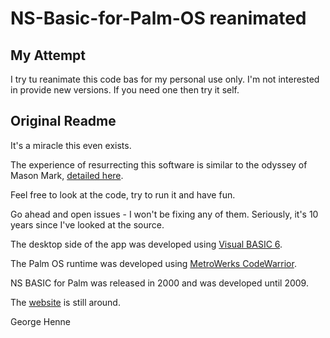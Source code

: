 # NS-Basic-for-Palm-OS reanimated

## My Attempt

I try tu reanimate this code bas for my personal use only. I'm not interested in provide new versions. If you need one then try it self.

## Original Readme

It's a miracle this even exists.

The experience of resurrecting this software is similar to the odyssey of Mason Mark, [detailed here](https://github.com/masonmark/Dash-Board-for-Newton-OS).

Feel free to look at the code, try to run it and have fun.

Go ahead and open issues - I won't be fixing any of them. 
Seriously, it's 10 years since I've looked at the source.

The desktop side of the app was developed using [Visual BASIC 6](https://visual-basic-6.com/).

The Palm OS runtime was developed using [MetroWerks CodeWarrior](https://palmdb.net/app/codewarrior).

NS BASIC for Palm was released in 2000 and was developed until 2009.

The [website](https://www.nsbasic.com/palm/) is still around.

George Henne
